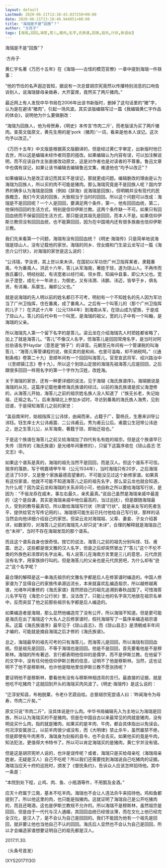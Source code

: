 ```yaml
---
layout: default
Lastmod: 2020-06-21T13:10:43.037250+00:00
date: 2020-06-21T13:10:40.944951+00:00
title: "海瑞是不是“回族”？"
author: "方舟子"
tags: [海瑞,回回,海答,答儿,猪肉,名字,氏族谱,回族,祖先,行状,新语丝]
---
```


海瑞是不是“回族”？

·方舟子·

黄仁宇名著《万历十五年》在《海瑞——古怪的模范官僚》一章中提到海瑞一件轶事：

“他的节俭的名声遐迩皆知，据说有一次总督胡宗宪竟然以传播特别消息的口吻告诉别人，说海瑞替母亲做寿，大开宴席，竟然买了两斤猪肉。”

最近网上有人发现中华书局在2006年出该书新版时，删掉了这句话里的“猪”字，认为是在避讳“猪肉”，引起一场风波。其实该版编辑写过一篇《我编辑黄仁宇作品的体会》，说明他为什么要做删改：

“海瑞为回族人，他为母贺寿，《明史》本传言‘市肉二斤’，而老版误为买了两斤猪肉。查英文版原文，黄先生用的是‘pork（猪肉）’一词，看来是他本人误记。这次均予以改正。”

《万历十五年》中文版是根据英文版翻译的，但是经过黄仁宇审定，出新版时他已去世，所以这是编辑未经作者同意的擅改。如果编辑认为内容有误，可以加注解说明，而不应该自作主张直接改动原文，这是对作者也是对读者的不尊重。鲁迅文章中也偶有误记，如果让该书编辑去编辑鲁迅文集，难道他也“均予以改正”？

如果编辑认为是改正误记而其实不是误记，那就更成问题。编辑删改的理由是认为海瑞为回族人，所以买的肉不可能是猪肉。那么海瑞究竟是不是回族人呢？国内学界的确多认为海瑞是回族（例如《辞海》说海瑞是回族）。但明朝并没有现代的民族概念，我们今天说的回族，大致相当于当时的回回。所以这个问题可以改成：海瑞是不是回回呢？一个人是回回，要满足两个条件，第一，他有回回血统，第二，他保持回回的生活方式，特别是信仰伊斯兰教。这两个条件缺一不可。如果只有回回血统而不保留回回生活方式，那只能说其祖先是回回，而本人不是。如果信仰伊斯兰教但没有回回血统，也不能算回回，因为在中国境内还有很多族裔也信仰伊斯兰教。

我们先来看第一个问题，海瑞有没有回回血统？《明史·海瑞传》只是简单地说海瑞是琼山人，没有记载他的家世。海瑞的同乡、侄女婿和门生梁云龙写过一篇《海忠介公行状》，对海瑞的家世是这么说的：

“公讳瑞，字汝贤，其上世以来未详。在国初以军功世广州卫指挥某者，隶籍番禺，今为番禺人。洪武十六年，答儿从军海南，著姓于琼，遂为琼山人。不再传而族氏蕃衍，明经纷起，有讳宽者以经行闻，领乡荐，知闽中县事，即公大父也。宽从子澄登，成化十一年进士，为御史。又有讳潣、讳鹏、讳迈，皆举于乡，俱名贤。有讳瀚，系廪生。瀚即公父也。”

就是说海瑞的先人明以前的姓名都已不可考，明初有一个不知姓名的先人因为军功当了广州卫指挥，住在番禺，成了番禺人。之后有一个叫答儿的（那个广州卫指挥的儿子？）在洪武十六年（公元1384年）到海南从军，在琼山成为望族，于是成了琼山人。答儿的后代中有一个叫宽，是海瑞的祖父，宽的儿子中有一个叫翰，是海瑞的父亲。

所以海瑞先人第一个留下名字的是答儿。梁云龙在介绍海瑞先人时把姓都省略了，加上了就是海答儿。“答儿”不像汉人名字，但海答儿是回回常用名字，是当时对阿拉伯语名字Haydar（意思是“狮子”）的译音。元朝至元年间有一个管课税的叫海答儿：“海答儿等管课程的说，做买卖的是和尚、也里可温每，却不纳税呵。”（《通制条格》卷第二十九）至顺年间有一个回回叫海答儿，官至宣武将军、绍兴路治中（《至顺镇江志》卷十九）。所以这个到琼山定居的海瑞先祖海答儿应是回回，之后跟很多回回一样用名字的第一个字作为汉姓，改姓海。

关于海瑞的家世，还有一种更详细的说法，见于海瑚《海氏族谱序》。海瑚据说是海瑞的从兄，这篇序记载他重修海氏族谱的经过。以前的海氏族谱是叔父海澄修的，从海答儿开始，海答儿之前的祖宗姓名族人没人知道了（“族无长老，失记始祖、迁祖之名。”）。后来海瑚北上参加乡试时，寻访到番禺的海氏族人海秀，见到旧谱，于是得知海答儿之前的家世：

“盖自南宋时，始祖指挥三公讳俅，由闽而来，占籍于广，娶杨氏，生惠来训导公讳钰。钰生庠士大公讳甫震、二公讳甫云。秀为甫云公后。甫震公生冠带公讳逊之，逊之生答儿公，从军海南，著籍于琼，即始迁祖也。”

于是这个族谱在海答儿之前又给海瑞加了四代有名有姓的祖宗。但是这个族谱早已失传（现传的《海氏族谱》是光绪年间重修的），只留下这篇序收在《琼山县志·艺文志》中。

如果这个谱系是真的，海瑞的祖先当然不是回回，而是汉人。但这个谱系不可信。按序的落款，写于明嘉靖甲午年（公元1534年），当时海瑞只有20岁，之后海瑞还活了53岁，又是整个家族最德高望重的，不可能没见过这个新修家谱。如果真有这份家谱，他就不可能不知道海答儿之前的祖先名字，那么梁云龙也就会知道。为什么呢？因为梁云龙和海瑞的关系非同小可，他自称之所以要给海瑞写行状，是因为：“不佞龙忝在戚末，事左右最久，亲炙最真。”说自己虽然是海瑞亲戚中最差的（这个是自谦，其实是海瑞亲戚中地位最高的，当过巡抚），但是跟随海瑞最久，受到的教导最真切，所以敢给海瑞写行状（所谓“行状”，就是亲友写的死者生平，提供给官方写传记用的）。海瑞很可能生前已托付他给自己写行状，那样的话当然会向他详细介绍自己的家世。但梁云龙对海瑞祖、父辈、妻妾、子女介绍甚详，如数家珍，对海答儿之前的海瑞先人却只说“未详”，合理的解释就是海瑞自己也“未祥”，当时不存在海瑚发现的那个谱系。

而且这个谱系自身也很奇怪。按它的说法，海答儿之前的祖先分别叫俅、钰、甫震、逊之，这些都是很文雅的汉人名字，但是之后却突然冒出了“答儿”这个不伦不类的外族色彩浓厚的名字出来。有人说答儿在海南方言里是三儿的意思，元代庶民没有名字，用家族排行叫的。但是海答儿的父亲也是元代庶民吧，为什么却有“逊之”这个名字呢？

最合理的解释是这一串海氏祖宗的文雅名字都是后人在修家谱时编造的。中国人修家谱为了显得自己的家族传承源远流长，本来就喜欢乱编造祖宗，所以越修越离谱，光绪年间重修的《海氏家谱》竟然把自己的祖先追溯到春秋战国了。可惜海答儿名字写在《海忠介公行状》里，没法改了，只能让他的名字突兀地放在祖宗名单中，反而突显了他之前那些祖宗名字都是后人编造的。

如果编造者是海瑚，那么显然他编造完了没有公开，所以海瑞不知道。但是更可能是海氏在出了海瑞这个大名人之后修家谱时，假托海瑚写了一篇序来编造祖宗谱系。这篇《海氏族谱序》最早见于《琼山县志》，而《琼山县志》是清朝咸丰年间才编的，可能就是摘自海瑞之后才修的《海氏族谱》。

总之，海瑞最早的祖先可考的只有海答儿，而海答儿是回回，所以海瑞有回回血统。但是祖先是回回，不等于海瑞也是回回。他是不是回回，首先要看他是不是穆斯林。海瑞的所有著述、言行都表明他信仰的是儒学，而不是伊斯兰教。在他留下的文字中，没有任何他信仰伊斯兰教的信息，证明不了他是穆斯林。当然，这也证明不了他不是穆斯林。也许他是暗地里信伊斯兰教不愿张扬呢？

要证明他不是穆斯林，要看他有没有与穆斯林相违背的言行。最直接的证据，就是他吃不吃猪肉？这就回到开头的海瑞买肉风波了。《明史·海瑞传》是这么说的：

“迁淳安知县，布袍脱粟，令老仆艺蔬自给。总督胡宗宪尝语人曰：‘昨闻海令为母寿，市肉二斤矣。’”

原文只说“市肉二斤”，没具体说是什么肉。中华书局编辑先入为主地认为海瑞是回族，所以认为海瑞买的不是猪肉。但是在中国自古以来最常见的肉就是猪肉，没有明说买什么肉，指的就是猪肉，如果买的是羊肉、牛肉，都会具体指出以免误会。何况淳安属浙江，以前羊肉很少或没有，而《大明律》禁止杀牛，虽然屡禁不绝，但是即使有牛肉黑市，海瑞身为刻板的县令，也不会去买。如果他买的竟是牛肉，知法犯法，更值得大书特书了。所以可以肯定海瑞买的是猪肉，黄仁宇并没有错。

但是这是胡宗宪听人说的，也许是误传呢？或者，海瑞只是买给母亲吃（海瑞母亲姓谢，无疑是汉人）自己不吃呢？所以我们还需要找到海瑞说自己吃猪肉的证据。海瑞当应天十府的巡抚时，颁发了《督抚条约》，告诉众人应该怎样招待他。其中一条是：

“本院到处下程，止鸡、肉、鱼、小瓶酒等件，不用鹅及金酒。”

应天十府属于江南，基本不吃羊肉。海瑞也不会让人违法杀牛来招待他。鸡和鱼都提到了。所以他这里的肉，也只能是指猪肉。这就证明了海瑞自己是公开吃猪肉的，而且还喝酒，这也是伊斯兰教规不允许的。所以海瑞不是穆斯林，虽然祖宗是回回，但是由于一代代与汉人通婚，其回回血统已经很淡薄，而在文化上他已经完全汉化，是汉人了，是不会认为自己是回回的。我们不能因为他有一个祖先是回回，就非要让他也当他自己不认的回回。海氏后人显然也不会认为自己是回回，所以才会编造家谱想要证明自己的祖先都是汉人。

2017.11.30.

（头条号首发）

(XYS20171130)

